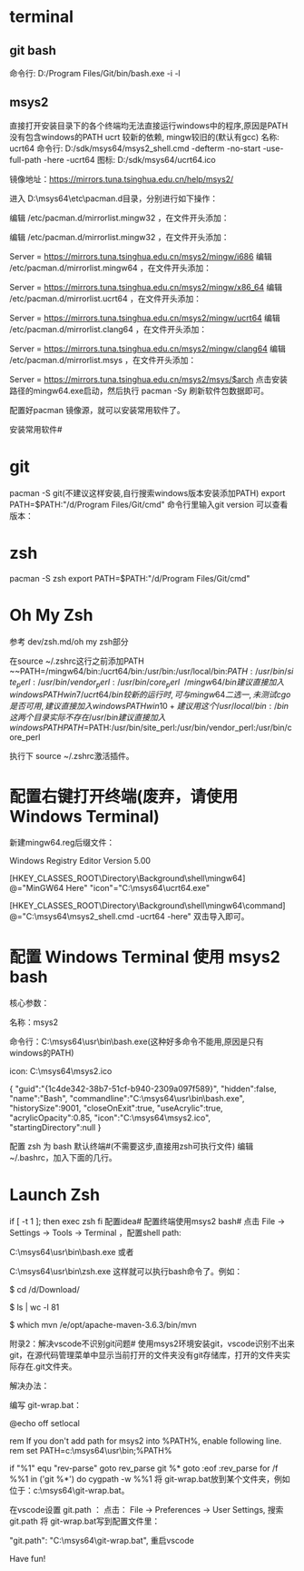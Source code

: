 # terminal

## git bash
命令行: D:/Program Files/Git/bin/bash.exe -i -l
## msys2
直接打开安装目录下的各个终端均无法直接运行windows中的程序,原因是PATH没有包含windows的PATH
ucrt 较新的依赖, mingw较旧的(默认有gcc)
名称: ucrt64
命令行: D:/sdk/msys64/msys2_shell.cmd -defterm -no-start -use-full-path -here -ucrt64
图标: D:/sdk/msys64/ucrt64.ico

镜像地址：https://mirrors.tuna.tsinghua.edu.cn/help/msys2/

进入 D:\msys64\etc\pacman.d目录，分别进行如下操作：

编辑 /etc/pacman.d/mirrorlist.mingw32 ，在文件开头添加：

编辑 /etc/pacman.d/mirrorlist.mingw32 ，在文件开头添加：

Server = https://mirrors.tuna.tsinghua.edu.cn/msys2/mingw/i686
编辑 /etc/pacman.d/mirrorlist.mingw64 ，在文件开头添加：

Server = https://mirrors.tuna.tsinghua.edu.cn/msys2/mingw/x86_64
编辑 /etc/pacman.d/mirrorlist.ucrt64 ，在文件开头添加：

Server = https://mirrors.tuna.tsinghua.edu.cn/msys2/mingw/ucrt64
编辑 /etc/pacman.d/mirrorlist.clang64 ，在文件开头添加：

Server = https://mirrors.tuna.tsinghua.edu.cn/msys2/mingw/clang64
编辑 /etc/pacman.d/mirrorlist.msys ，在文件开头添加：

Server = https://mirrors.tuna.tsinghua.edu.cn/msys2/msys/$arch
点击安装路径的mingw64.exe启动，然后执行 pacman -Sy 刷新软件包数据即可。

配置好pacman 镜像源，就可以安装常用软件了。

安装常用软件#
# git
pacman -S git(不建议这样安装,自行搜索windows版本安装添加PATH)
export PATH=$PATH:"/d/Program Files/Git/cmd"
命令行里输入git version 可以查看版本：
# zsh
pacman -S zsh
export PATH=$PATH:"/d/Program Files/Git/cmd"

# Oh My Zsh
参考 dev/zsh.md/oh my zsh部分


在source ~/.zshrc这行之前添加PATH
~~PATH=/mingw64/bin:/ucrt64/bin:/usr/bin:/usr/local/bin:$PATH:/usr/bin/site_perl:/usr/bin/vendor_perl:/usr/bin/core_perl~~
/mingw64/bin 建议直接加入windows PATH win7
/ucrt64/bin 较新的运行时,可与mingw64二选一,未测试cgo是否可用,建议直接加入windows PATH win10+ 建议用这个
/usr/local/bin:/bin 这两个目录实际不存在
/usr/bin 建议直接加入windows PATH
PATH=$PATH:/usr/bin/site_perl:/usr/bin/vendor_perl:/usr/bin/core_perl


执行下 source ~/.zshrc激活插件。

# 配置右键打开终端(废弃，请使用Windows Terminal)

新建mingw64.reg后缀文件：

Windows Registry Editor Version 5.00

[HKEY_CLASSES_ROOT\Directory\Background\shell\mingw64]
@="MinGW64 Here"
"icon"="C:\\msys64\\ucrt64.exe"

[HKEY_CLASSES_ROOT\Directory\Background\shell\mingw64\command]
@="C:\\msys64\\msys2_shell.cmd -ucrt64 -here"
双击导入即可。

# 配置 Windows Terminal 使用 msys2 bash
核心参数：

名称：msys2

命令行：C:\msys64\usr\bin\bash.exe(这种好多命令不能用,原因是只有windows的PATH)

icon: C:\msys64\msys2.ico

{
"guid":"{1c4de342-38b7-51cf-b940-2309a097f589}",
"hidden":false,
"name":"Bash",
"commandline":"C:\\msys64\\usr\\bin\\bash.exe",
"historySize":9001,
"closeOnExit":true,
"useAcrylic":true,
"acrylicOpacity":0.85,
"icon":"C:\\msys64\\msys2.ico",
"startingDirectory":null
}


配置 zsh 为 bash 默认终端#(不需要这步,直接用zsh可执行文件)
编辑 ~/.bashrc，加入下面的几行。

# Launch Zsh
if [ -t 1 ]; then
exec zsh
fi
配置idea#
配置终端使用msys2 bash#
点击 File -> Settings -> Tools -> Terminal ，配置shell path:

C:\msys64\usr\bin\bash.exe
或者

C:\msys64\usr\bin\zsh.exe
这样就可以执行bash命令了。例如：

$ cd /d/Download/

$ ls | wc -l
81

$ which mvn
/e/opt/apache-maven-3.6.3/bin/mvn


附录2：解决vscode不识别git问题#
使用msys2环境安装git，vscode识别不出来git，在源代码管理菜单中显示当前打开的文件夹没有git存储库，打开的文件夹实际存在.git文件夹。

解决办法：

编写 git-wrap.bat：

@echo off
setlocal

rem If you don't add path for msys2 into %PATH%, enable following line.
rem set PATH=c:\msys64\usr\bin;%PATH%

if "%1" equ "rev-parse" goto rev_parse
git %*
goto :eof
:rev_parse
for /f %%1 in ('git %*') do cygpath -w %%1
将 git-wrap.bat放到某个文件夹，例如位于：c:\msys64\git-wrap.bat。

在vscode设置 git.path ：
点击： File -> Preferences -> User Settings, 搜索 git.path 将 git-wrap.bat写到配置文件里：

"git.path": "C:\\msys64\\git-wrap.bat",
重启vscode

Have fun!

